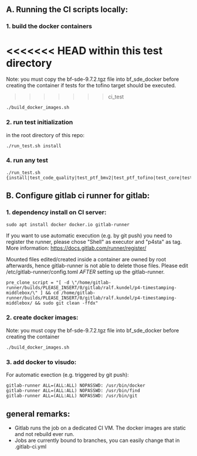 
## A. Running the CI scripts locally:
### 1. build the docker containers
<<<<<<< HEAD
within this test directory
=======
Note: you must copy the bf-sde-9.7.2.tgz file into bf_sde_docker before creating the container if tests for the tofino target should be executed.
>>>>>>> ci_test
```
./build_docker_images.sh
```

### 2. run test initialization
in the root directory of this repo:
```
./run_test.sh install
```


### 4. run any test
```
./run_test.sh {install|test_code_quality|test_ptf_bmv2|test_ptf_tofino|test_core|test_ui|test_ui_tofino|dpdk_install|test_core_dpdk|cleanup|all}
```


## B. Configure gitlab ci runner for gitlab:
### 1. dependency install on CI server:
```
sudo apt install docker docker.io gitlab-runner
```

If you want to use automatic execution (e.g. by git push) you need to register the runner, please chose "Shell" as executor and "p4sta" as tag. More information: https://docs.gitlab.com/runner/register/

Mounted files edited/created inside a container are owned by root afterwards, hence gitlab-runner is not able to delete those files. Please edit /etc/gitlab-runner/config.toml _AFTER_ setting up the gitlab-runner. 


```
pre_clone_script = "[ -d \"/home/gitlab-runner/builds/PLEASE_INSERT/0/gitlab/ralf.kundel/p4-timestamping-middlebox/\" ] && cd /home/gitlab-runner/builds/PLEASE_INSERT/0/gitlab/ralf.kundel/p4-timestamping-middlebox/ && sudo git clean -ffdx"
```
### 2. create docker images:
Note: you must copy the bf-sde-9.7.2.tgz file into bf_sde_docker before creating the container
```
./build_docker_images.sh
```

### 3. add docker to visudo:

For automatic exection (e.g. triggered by git push):
```
gitlab-runner ALL=(ALL:ALL) NOPASSWD: /usr/bin/docker
gitlab-runner ALL=(ALL:ALL) NOPASSWD: /usr/bin/find
gitlab-runner ALL=(ALL:ALL) NOPASSWD: /usr/bin/git
```


## general remarks:
* Gitlab runs the job on a dedicated CI VM. The docker images are static and not rebuild ever run.
* Jobs are currently bound to branches, you can easily change that in .gitlab-ci.yml


